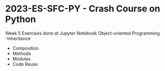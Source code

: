 # 2023-ES-SFC-PY - Crash Course on Python
Week 5 
Exercises done at Jupyter Notebook
Object-oriented Programming
-Inheritance
- Composition
- Methods
- Modules
- Code Reuse
